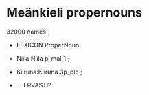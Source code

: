 # Meänkieli propernouns

32000 names

 * LEXICON ProperNoun  

 * Niila:Niila p_mal_1 ;  
 * Kiiruna:Kiiruna 3p_plc ;  
* ...
ERVASTI?
